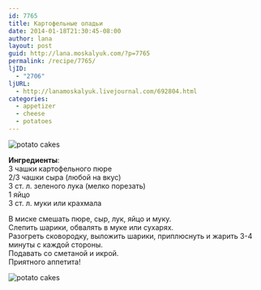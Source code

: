 ```yaml
---
id: 7765
title: Картофельные оладьи
date: 2014-01-18T21:30:45-08:00
author: lana
layout: post
guid: http://lana.moskalyuk.com/?p=7765
permalink: /recipe/7765/
ljID:
  - "2706"
ljURL:
  - http://lanamoskalyuk.livejournal.com/692804.html
categories:
  - appetizer
  - cheese
  - potatoes
---
```

![potato cakes](http://farm4.staticflickr.com/3713/12023481615_a1453e9489_c.jpg)

**Ингредиенты**:  
3 чашки картофельного пюре  
2/3 чашки сыра (любой на вкус)  
3 ст. л. зеленого лука (мелко порезать)  
1 яйцо  
3 ст. л. муки или крахмала

В миске смешать пюре, сыр, лук, яйцо и муку.  
Слепить шарики, обвалять в муке или сухарях.  
Разогреть сковородку, выложить шарики, приплюснуть и жарить 3-4 минуты с каждой стороны.  
Подавать со сметаной и икрой.  
Приятного аппетита!

![potato cakes](http://farm3.staticflickr.com/2846/12023831474_dbcf681d77_c.jpg)